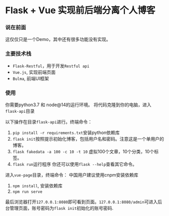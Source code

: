 # Flask + Vue 实现前后端分离个人博客

### 说在前面

这仅仅只是一个Demo，其中还有很多功能没有实现。

### 主要技术栈

* `Flask-Restful`，用于开发`Restful api`
* `Vue.js`, 实现前端页面
* `Bulma`, 前端UI框架

### 使用

你需要python3.7 和 node@14的运行环境。
将代码克隆到你的电脑，进入`flask-api`目录

以下操作在目录`flask-api`进行。终端命令：

1. `pip install -r requirements.txt`安装python依赖库
2. `flask init`按照提示初始化博客，包括用户名和密码。注意这是一个单用户的博客。
3. `flask fakedata -a 100 -c 10 -t 10` 虚拟100个文章，10个分类，10个标签。
4. `flask run`运行程序
你还可以使用`flask --help`查看其它命令。

进入`vue-page`目录，终端命令：
中国用户建议使用cnpm安装依赖库
1. `npm install`, 安装依赖库 
2. `npm run serve`

最后浏览器打开`127.0.0.1:8080`即可看到页面。`127.0.0.1:8080/admin`可进入后台管理页面，账号密码为`flask init`初始化的账号密码.
